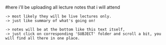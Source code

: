 
#here i'll be uploading all lecture notes that i will attend 
    
    -> most likely they will be live lectures only.
    -> just like summary of what's going on!

    -> notes will be at the bottom like this text itself,
    -> just click on corresponding 'SUBJECT' folder and scroll a bit, you will find all there in one place.
    